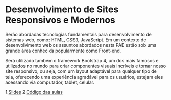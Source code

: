# Desenvolvimento de Sites Responsivos e Modernos

Serão abordadas tecnologias fundamentais para desenvolvimento de sistemas web, como: HTML, CSS3, JavaScript. Em um contexto de desenvolvimento web os assuntos abordados nesta PAE estão sob uma grande área conhecida popularmente como Front-end. 

Será utilizado também o framework Bootstrap 4, um dos mais famosos e utilizados no mundo para criar componentes visuais incríveis e tornar nosso site responsivo, ou seja, com um layout adaptável para qualquer tipo de tela, oferecendo uma experiência agradável para os usuários, estejam eles acessando via computador, tablet, celular.

1.[Slides](https://github.com/dobbinx3/maua/tree/master/pae/desenvolvimento_de_sites_responsivos_e_modernos/apresentacoes)
2.[Código das aulas](https://github.com/dobbinx3/maua/tree/master/pae/desenvolvimento_de_sites_responsivos_e_modernos/exemplos)